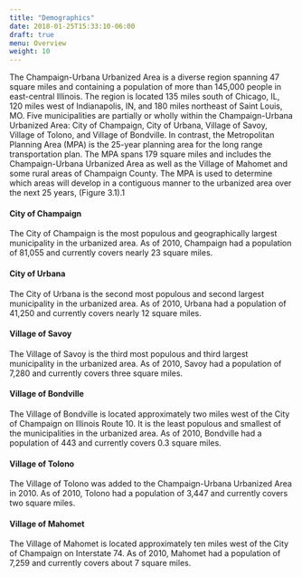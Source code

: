 ```yaml
---
title: "Demographics"
date: 2018-01-25T15:33:10-06:00
draft: true
menu: Overview
weight: 10
---
```

The Champaign-Urbana Urbanized Area is a diverse region spanning 47 square miles
and containing a population of more than 145,000 people in east-central
Illinois. The region is located 135 miles south of Chicago, IL, 120 miles west
of Indianapolis, IN, and 180 miles northeast of Saint Louis, MO. Five
municipalities are partially or wholly within the Champaign-Urbana Urbanized
Area: City of Champaign, City of Urbana, Village of Savoy, Village of Tolono,
and Village of Bondville. In contrast, the Metropolitan Planning Area (MPA) is
the 25-year planning area for the long range transportation plan. The MPA spans
179 square miles and includes the Champaign-Urbana Urbanized Area as well as the
Village of Mahomet and some rural areas of Champaign County. The MPA is used to
determine which areas will develop in a contiguous manner to the urbanized area
over the next 25 years, (Figure 3.1).1

#### City of Champaign
The City of Champaign is the most populous and geographically largest
municipality in the urbanized area. As of 2010, Champaign had a population of
81,055 and currently covers nearly 23 square miles.

#### City of Urbana
The City of Urbana is the second most populous and second largest municipality
in the urbanized area. As of 2010, Urbana had a population of 41,250 and
currently covers nearly 12 square miles.

#### Village of Savoy
The Village of Savoy is the third most populous and third largest municipality
in the urbanized area. As of 2010, Savoy had a population of 7,280 and currently
covers three square miles.

#### Village of Bondville
The Village of Bondville is located approximately two miles west of the City of
Champaign on Illinois Route 10. It is the least populous and smallest of the
municipalities in the urbanized area. As of 2010, Bondville had a population of
443 and currently covers 0.3 square miles.

#### Village of Tolono
The Village of Tolono was added to the Champaign-Urbana Urbanized Area in 2010.
As of 2010, Tolono had a population of 3,447 and currently covers two square
miles.

#### Village of Mahomet
The Village of Mahomet is located approximately ten miles west of the City of
Champaign on Interstate 74. As of 2010, Mahomet had a population of 7,259 and
currently covers about 7 square miles.
